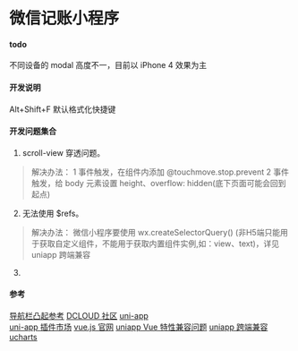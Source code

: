 # 微信记账小程序

#### todo
不同设备的 modal 高度不一，目前以 iPhone 4 效果为主

#### 开发说明
Alt+Shift+F 默认格式化快捷键

#### 开发问题集合
1. scroll-view 穿透问题。
  > 解决办法：
  > 1 事件触发，在组件内添加 @touchmove.stop.prevent
  > 2 事件触发，给 body 元素设置 height、overflow: hidden(底下页面可能会回到起点)
2. 无法使用 $refs。
  > 解决办法：
  > 微信小程序要使用 wx.createSelectorQuery() 
  > (非H5端只能用于获取自定义组件，不能用于获取内置组件实例,如：view、text)，详见 uniapp 跨端兼容
3. 

#### 参考
[导航栏凸起参考](https://blog.csdn.net/weixin_45788691/article/details/107672635)
[DCLOUD 社区](https://ask.dcloud.net.cn/docs/#)
[uni-app](https://uniapp.dcloud.io/)   
[uni-app 插件市场](https://ext.dcloud.net.cn/)
[vue.js 官网](https://cn.vuejs.org/v2/guide/)
[uniapp Vue 特性兼容问题](https://uniapp.dcloud.io/use?id=vue%e7%89%b9%e6%80%a7%e6%94%af%e6%8c%81%e8%a1%a8)
[uniapp 跨端兼容](https://uniapp.dcloud.io/platform?id=%e8%b7%a8%e7%ab%af%e5%85%bc%e5%ae%b9)
[ucharts](http://doc.ucharts.cn/)
